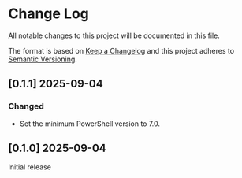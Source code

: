 # Change Log

All notable changes to this project will be documented in this file.

The format is based on [Keep a Changelog](http://keepachangelog.com/)
and this project adheres to [Semantic Versioning](http://semver.org/).

## [0.1.1] 2025-09-04

### Changed

- Set the minimum PowerShell version to 7.0.

## [0.1.0] 2025-09-04

Initial release

